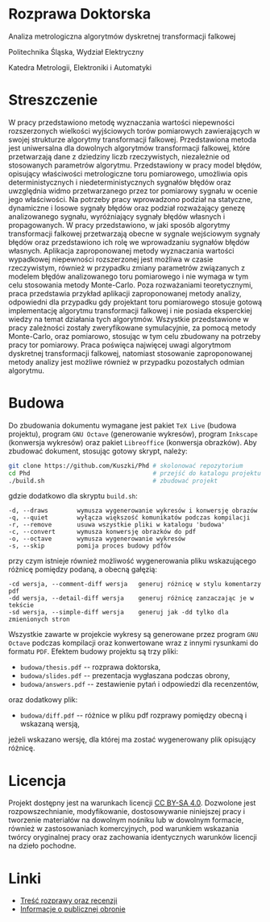 # Rozprawa Doktorska

Analiza metrologiczna algorytmów dyskretnej transformacji falkowej

Politechnika Śląska, Wydział Elektryczny

Katedra Metrologii, Elektroniki i Automatyki

# Streszczenie

W pracy przedstawiono metodę wyznaczania wartości niepewności rozszerzonych wielkości wyjściowych torów pomiarowych zawierających w swojej strukturze algorytmy transformacji falkowej. Przedstawiona metoda jest uniwersalna dla dowolnych algorytmów transformacji falkowej, które przetwarzają dane z dziedziny liczb rzeczywistych, niezależnie od stosowanych parametrów algorytmu. Przedstawiony w pracy model błędów, opisujący właściwości metrologiczne toru pomiarowego, umożliwia opis deterministycznych i niedeterministycznych sygnałów błędów oraz uwzględnia widmo przetwarzanego przez tor pomiarowy sygnału w ocenie jego właściwości. Na potrzeby pracy wprowadzono podział na statyczne, dynamiczne i losowe sygnały błędów oraz podział rozważający genezę analizowanego sygnału, wyróżniający sygnały błędów własnych i propagowanych. W pracy przedstawiono, w jaki sposób algorytmy transformacji falkowej przetwarzają obecne w sygnale wejściowym sygnały błędów oraz przedstawiono ich rolę we wprowadzaniu sygnałów błędów własnych. Aplikacja zaproponowanej metody wyznaczania wartości wypadkowej niepewności rozszerzonej jest możliwa w czasie rzeczywistym, również w przypadku zmiany parametrów związanych z modelem błędów analizowanego toru pomiarowego i nie wymaga w tym celu stosowania metody Monte-Carlo. Poza rozważaniami teoretycznymi, praca przedstawia przykład aplikacji zaproponowanej metody analizy, odpowiedni dla przypadku gdy projektant toru pomiarowego stosuje gotową implementację algorytmu transformacji falkowej i nie posiada eksperckiej wiedzy na temat działania tych algorytmów. Wszystkie przedstawione w pracy zależności zostały zweryfikowane symulacyjnie, za pomocą metody Monte-Carlo, oraz pomiarowo, stosując w tym celu zbudowany na potrzeby pracy tor pomiarowy. Praca poświęca najwięcej uwagi algorytmom dyskretnej transformacji falkowej, natomiast stosowanie zaproponowanej metody analizy jest możliwe również w przypadku pozostałych odmian algorytmu.

# Budowa

Do zbudowania dokumentu wymagane jest pakiet `TeX Live` (budowa projektu), program `GNU Octave` (generowanie wykresów), program `Inkscape` (konwersja wykresów) oraz pakiet `Libreoffice` (konwersja obrazków). Aby zbudować dokument, stosując gotowy skrypt, należy:

``` bash
git clone https://github.com/Kuszki/Phd # skolonować repozytorium
cd Phd                                  # przejść do katalogu projektu
./build.sh                              # zbudować projekt
```

gdzie dodatkowo dla skryptu `build.sh`:

```
-d, --draws        wymusza wygenerowanie wykresów i konwersję obrazów
-q, --quiet        wyłącza większość komunikatów podczas kompilacji
-r, --remove       usuwa wszystkie pliki w katalogu 'budowa'
-c, --convert      wymusza konwersję obrazków do pdf
-o, --octave       wymusza wygenerowanie wykresów
-s, --skip         pomija proces budowy pdfów
```

przy czym istnieje również możliwość wygenerowania pliku wskazującego różnicę pomiędzy podaną, a obecną gałęzią:

```
-cd wersja, --comment-diff wersja   generuj różnicę w stylu komentarzy pdf
-dd wersja, --detail-diff wersja    generuj różnicę zanzaczając je w tekście
-sd wersja, --simple-diff wersja    generuj jak -dd tylko dla zmienionych stron
```

Wszystkie zawarte w projekcie wykresy są generowane przez program `GNU Octave` podczas kompilacji oraz konwertowane wraz z innymi rysunkami do formatu `PDF`. Efektem budowy projektu są trzy pliki:

- `budowa/thesis.pdf` -- rozprawa doktorska,
- `budowa/slides.pdf` -- prezentacja wygłaszana podczas obrony,
- `budowa/answers.pdf` -- zestawienie pytań i odpowiedzi dla recenzentów,

oraz dodatkowy plik:

- `budowa/diff.pdf` -- różnice w pliku pdf rozprawy pomiędzy obecną i wskazaną wersją,

jeżeli wskazano wersję, dla której ma zostać wygenerowany plik opisujący różnicę.

# Licencja

Projekt dostępny jest na warunkach licencji [CC BY-SA 4.0](https://creativecommons.org/licenses/by-sa/4.0). Dozwolone jest rozpowszechnianie, modyfikowanie, dostosowywanie niniejszej pracy i tworzenie materiałów na dowolnym nośniku lub w dowolnym formacie, również w zastosowaniach komercyjnych, pod warunkiem wskazania twórcy oryginalnej pracy oraz zachowania identycznych warunków licencji na dzieło pochodne.

# Linki

- [Treść rozprawy oraz recenzji](https://bip.polsl.pl/nadania_dr/lukasz-drozdz)
- [Informacje o publicznej obronie](https://bip.polsl.pl/termin_dok/lukasz-drozdz)
